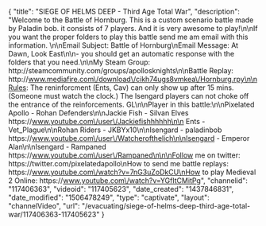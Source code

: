 {
    "title": "SIEGE OF HELMS DEEP - Third Age Total War",
    "description": "Welcome to the Battle of Hornburg.  This is a custom scenario battle made by Paladin bob.  it consists of 7 players.  And it is very awesome to play!\n\nIf you want the proper folders  to play this battle send me am email with this information.  \n\nEmail Subject: Battle of Hornburg\nEmail Message: At Dawn, Look East\n\n- you should get an automatic response with the folders that you need.\n\nMy Steam Group:  http:\/\/steamcommunity.com\/groups\/apollosknights\n\nBattle Replay: http:\/\/www.mediafire.com\/download\/cikh74ugs8vmkea\/Hornburg.rpy\n\nRules: The reninforcment (Ents, Cav) can only show up after 15 mins. (Someone must watch the clock.)   The Isengard players can not choke off the entrance of the reinforcements.  GL\n\nPlayer in this battle:\n\nPixelated Apollo - Rohan Defenders\n\nJackie Fish - Silvan Elves https:\/\/www.youtube.com\/user\/Jackiefishhhhhh\n\n Ents - Vet_Plague\n\nRohan Riders - JKBYx10\n\nIsengard - paladinbob https:\/\/www.youtube.com\/user\/Watcherofthelich\n\nIsengard - Emperor Alan\n\nIsengard - Rampaned https:\/\/www.youtube.com\/user\/Rampaned\n\n\nFollow me on twitter: https:\/\/twitter.com\/pixelatedapollo\nHow to send me battle replays: https:\/\/www.youtube.com\/watch?v=7nG3uZoDkCU\nHow to play Medieval 2 Online: https:\/\/www.youtube.com\/watch?v=YGfItCMitPg",
    "channelid": "117406363",
    "videoid": "117405623",
    "date_created": "1437846831",
    "date_modified": "1506478249",
    "type": "captivate",
    "layout": "channelVideo",
    "url": "\/evacuating\/siege-of-helms-deep-third-age-total-war\/117406363-117405623"
}
